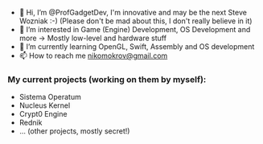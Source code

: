 - 👋 Hi, I’m @ProfGadgetDev, I'm innovative and may be the next Steve Wozniak :-) (Please don't be mad about this, I don't really believe in it)
- 👀 I’m interested in Game (Engine) Development, OS Development and more -> Mostly low-level and hardware stuff
- 🌱 I’m currently learning OpenGL, Swift, Assembly and OS development
- 📫 How to reach me nikomokrov@gmail.com
<!---
ProfGadgetDev/ProfGadgetDev is a ✨ special ✨ repository because its `README.md` (this file) appears on your GitHub profile.
You can click the Preview link to take a look at your changes.
--->

### My current projects (working on them by myself):
- Sistema Operatum
- Nucleus Kernel
- Crypt0 Engine
- Rednik
- ... (other projects, mostly secret!)
